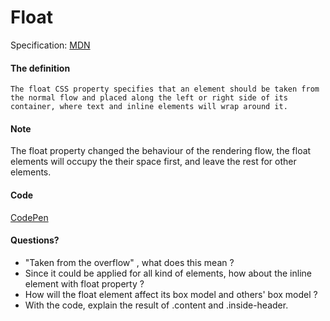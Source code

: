 # Float
Specification: [MDN](https://developer.mozilla.org/en-US/docs/Web/CSS/float)
#### The definition
    The float CSS property specifies that an element should be taken from the normal flow and placed along the left or right side of its container, where text and inline elements will wrap around it.

#### Note
The float property changed the behaviour of the rendering flow, the float elements will occupy the their space first, and leave the rest for other elements.

#### Code
[CodePen](http://codepen.io/huming0618/pen/EyNJdE?editors=1100)

#### Questions?
- "Taken from the overflow" , what does this mean ?
- Since it could be applied for all kind of elements, how about the inline element with float property ?
- How will the float element affect its box model and others' box model ?
- With the code, explain the result of .content and .inside-header.
